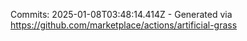 Commits: 2025-01-08T03:48:14.414Z - Generated via https://github.com/marketplace/actions/artificial-grass
<br>
